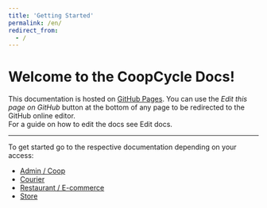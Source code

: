 ```yaml
---
title: 'Getting Started'
permalink: /en/
redirect_from:
  - /
---
```


# Welcome to the CoopCycle Docs!

<div class="alert alert-success" role="alert">
This documentation is hosted on <a class="alert-link" href="https://pages.github.com/">GitHub Pages</a>.
You can use the <em>Edit this page on GitHub</em> button at the bottom of any page to be redirected to the GitHub online editor.<br>
For a guide on how to edit the docs see Edit docs.
</div>

---

To get started go to the respective documentation depending on your access:

- [Admin / Coop](_admin/intro.md)
- [Courier](courier/index.md)
- [Restaurant / E-commerce](restaurant/index.md)
- [Store](store/index.md)
